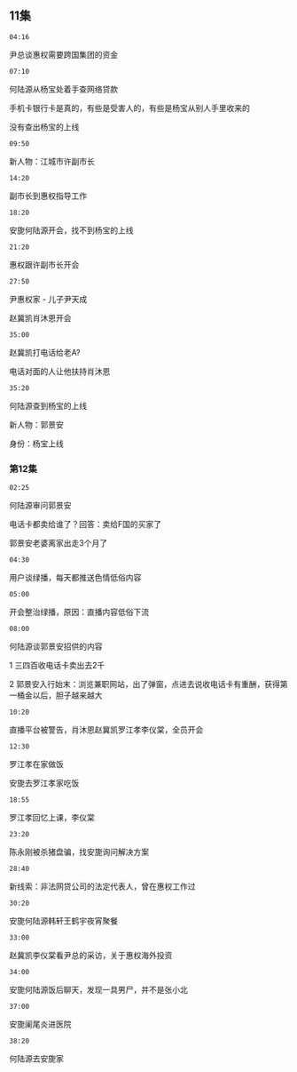 ## 11集

`04:16`

尹总谈惠权需要跨国集团的资金



`07:10`

何陆源从杨宝处着手查网络贷款

手机卡银行卡是真的，有些是受害人的，有些是杨宝从别人手里收来的

没有查出杨宝的上线



`09:50`

新人物：江城市许副市长



`14:20`

副市长到惠权指导工作



`18:20`

安旎何陆源开会，找不到杨宝的上线



`21:20`

惠权跟许副市长开会



`27:50`

尹惠权家 - 儿子尹天成

赵冀凯肖沐恩开会



`35:00`

赵冀凯打电话给老A?

电话对面的人让他扶持肖沐恩



`35:20`

何陆源查到杨宝的上线

新人物：郭景安

身份：杨宝上线



### 第12集

`02:25`

何陆源审问郭景安

电话卡都卖给谁了？回答：卖给F国的买家了

郭景安老婆离家出走3个月了



`04:30`

用户谈绿播，每天都推送色情低俗内容



`05:00`

开会整治绿播，原因：直播内容低俗下流



`08:00`

何陆源谈郭景安招供的内容

1 三四百收电话卡卖出去2千

2 郭景安入行始末：浏览兼职网站，出了弹窗，点进去说收电话卡有重酬，获得第一桶金以后，胆子越来越大



`10:20`

直播平台被警告，肖沐恩赵冀凯罗江孝李仪棠，全员开会

 

`12:30`

罗江孝在家做饭

安旎去罗江孝家吃饭



`18:55`

罗江孝回忆上课，李仪棠



`23:20`

陈永刚被杀猪盘骗，找安旎询问解决方案



`28:40`

新线索：非法网贷公司的法定代表人，曾在惠权工作过



`30:20`

安旎何陆源韩轩王鹤宇夜宵聚餐



`33:00`

赵冀凯李仪棠看尹总的采访，关于惠权海外投资



`34:00`

安旎何陆源饭后聊天，发现一具男尸，并不是张小北



`37:00`

安旎阑尾炎进医院



`38:20`

何陆源去安旎家
















